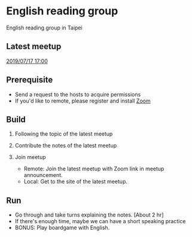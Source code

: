 # English reading group

English reading group in Taipei

## Latest meetup

[2019/07/17 17:00](2019-07-10.md)

## Prerequisite

* Send a request to the hosts to acquire permissions
* If you'd like to remote, please register and install [Zoom](https://zoom.us)

## Build

1. Following the topic of the latest meetup

2. Contribute the notes of the latest meetup

3. Join meetup

    * Remote: Join the latest meetup with Zoom link in meetup announcement.
    * Local: Get to the site of the latest meetup.

## Run

* Go through and take turns explaining the notes. [About 2 hr]
* If there's enough time, maybe we can have a short speaking practice
* BONUS: Play boardgame with English.
